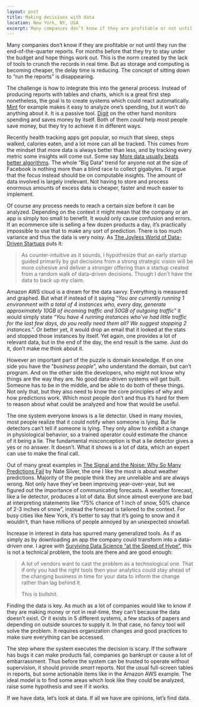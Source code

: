 ```yaml
---
layout: post
title: Making decisions with data
location: New York, NY, USA
excerpt: Many companies don’t know if they are profitable or not until they run the end-of-the-quarter reports. For months before that they try to stay under the budget and hope things work out. This is the norm created by the lack of tools to crunch the records in real time. But as storage and computing is becoming cheaper, the delay time is reducing. The concept of sitting down to “run the reports” is disappearing.
---
```


Many companies don’t know if they are profitable or not until they run the end-of-the-quarter reports. For months before that they try to stay under the budget and hope things work out. This is the norm created by the lack of tools to crunch the records in real time. But as storage and computing is becoming cheaper, the delay time is reducing. The concept of sitting down to “run the reports” is disappearing.

The challenge is how to integrate this into the general process. Instead of producing reports with tables and charts, which is a great first step nonetheless, the goal is to create systems which could react automatically. [Mint](http://www.mint.com) for example makes it easy to analyze one’s spending, but it won’t do anything about it. It is a passive tool. [Digit](https://digit.co/) on the other hand monitors spending and saves money by itself. Both of them *could* help most people save money, but they try to achieve it in different ways.

Recently health tracking apps got popular, so much that sleep, steps walked, calories eaten, and a lot more can all be tracked.  This comes from the mindset that more data is always better than less, and by tracking every metric some insights will come out. Some say [More data usually beats better algorithms](http://anand.typepad.com/datawocky/2008/03/more-data-usual.html). The whole “Big Data” trend for anyone not at the size of Facebook is nothing more than a blind race to collect gigabytes. I’d argue that the focus instead should be on computable insights. The amount of data involved is largely irrelevant. Not having to store and process enormous amounts of excess data is cheaper, faster and much easier to implement.

Of course any process needs to reach a certain size before it can be analyzed. Depending on the context it might mean that the company or an app is simply too small to benefit. It would only cause confusion and errors. If an ecommerce site is selling a few dozen products a day, it’s practically impossible to use that to make any sort of prediction. There is too much variance and thus the data is very noisy. As [The Joyless World of Data-Driven Startups](https://medium.com/backchannel/the-joyless-world-of-data-driven-startups-b6f475f11f5f) puts it:

> As counter-intuitive as it sounds, I hypothesize that an early startup guided primarily by gut decisions from a strong strategic vision will be more cohesive and deliver a stronger offering than a startup created from a random walk of data-driven decisions. Though I don’t have the data to back up my claim.

Amazon AWS cloud is a dream for the data savvy. Everything is measured and graphed. But what if instead of it saying “*You are currently running 1 environment with a total of 4 instances who, every day, generate approximately 10GB of incoming traffic and 50GB of outgoing traffic*” it would simply state “*You have 4 running instances who’ve had little traffic for the last few days, do you really need them all? We suggest stopping 2 instances*.”. Or better yet, it would drop an email that it looked at the stats and stopped those instances by itself. Yet again, one provides a lot of relevant data, but in the end of the day, the end result is the same. Just do it, don’t make me think about it.

However an important part of the puzzle is domain knowledge. If on one side you have the “*business people*”, who understand the domain, but can’t program. And on the other side the developers, who might not know why things are the way they are. No good data-driven systems will get built. Someone has to be in the middle, and be able to do both of these things. Not only that, but they also need to know the core principles of why and how predictions work. Which most people don’t and thus it’s hard for them to reason about what could be analyzed and how that would be useful.

The one system everyone knows is a lie detector. Used in many movies, most people realize that it could notify when someone is lying. But lie detectors can’t tell if someone is lying. They only allow to exhibit a change in physiological behavior, so a trained operator could estimate the chance of it being a lie. The fundamental misconception is that a lie detector gives a yes or no answer. It doesn’t. What it shows is a lot of data, which an expert can use to make the final call.

Out of many great examples in [The Signal and the Noise: Why So Many Predictions Fail](http://www.amazon.com/The-Signal-Noise-Many-Predictions/dp/159420411X) by Nate Silver, the one I like the most is about weather predictions. Majority of the people think they are unreliable and are always wrong. Not only have they’ve been improving year-over-year, but we figured out the importance of communicating forecasts. A weather forecast, like a lie detector, produces a lot of data. But since almost everyone are bad at interpreting statements like “75% chance of 1 inch of snow, 50% chance of 2-3 inches of snow”, instead the forecast is tailored to the context. For busy cities like New York, it’s better to say that it’s going to snow and it wouldn’t, than have millions of people annoyed by an unexpected snowfall.

Increase in interest in data has spurred many generalized tools. As if as simply as by downloading an app the company could transform into a data-driven one. I agree with [Surviving Data Science “at the Speed of Hype”](http://www.john-foreman.com/blog/surviving-data-science-at-the-speed-of-hype), this is not a technical problem, the tools are there and are good enough:

> A lot of vendors want to cast the problem as a technological one. That if only you had the right tools then your analytics could stay ahead of the changing business in time for your data to inform the change rather than lag behind it.
>
> This is bullshit.

Finding the data is key. As much as a lot of companies would like to know if they are making money or not in real-time, they can’t because the data doesn’t exist. Or it exists in 5 different systems, a few stacks of papers and depending on outside sources to supply it. In that case, no fancy tool will solve the problem. It requires organization changes and good practices to make sure everything can be accessed.

The step where the system executes the decision is scary. If the software has bugs it can make products fail, companies go bankrupt or cause a lot of embarrassment. Thus before the system can be trusted to operate without supervision, it should provide *smart* reports. Not the usual full-screen tables in reports, but some actionable items like in the Amazon AWS example. The ideal model is to find some areas which look like they could be analyzed, raise some hypothesis and see if it works.

If we have data, let’s look at data. If all we have are opinions, let’s find data.
